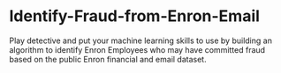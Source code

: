 # Identify-Fraud-from-Enron-Email
Play detective and put your machine learning skills to use by building an algorithm to identify Enron Employees who may have committed fraud based on the public Enron financial and email dataset.
